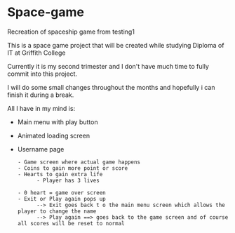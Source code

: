 # Space-game
Recreation of spaceship game from testing1

This is a space game project that will be created while studying Diploma of IT at Griffith College

Currently it is my second trimester and I don't have much time to fully commit into this project.

I will do some small changes throughout the months and hopefully i can finish it during a break. 


All I have in my mind is: 
- Main menu with play button 
- Animated loading screen
- Username page
      
      - Game screen where actual game happens
      - Coins to gain more point or score 
      - Hearts to gain extra life
            - Player has 3 lives 

      - 0 heart = game over screen 
      - Exit or Play again pops up 
            --> Exit goes back t o the main menu screen which allows the player to change the name
            --> Play again ==> goes back to the game screen and of course all scores will be reset to normal
